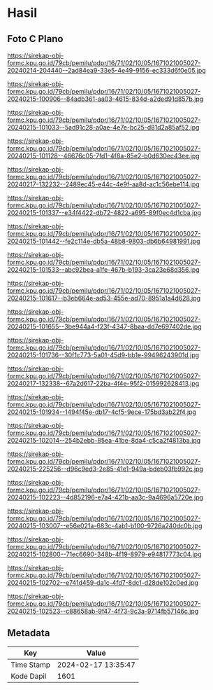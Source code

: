 # Hasil

## Foto C Plano

https://sirekap-obj-formc.kpu.go.id/79cb/pemilu/pdpr/16/71/02/10/05/1671021005027-20240214-204440--2ad84ea9-33e5-4e49-9156-ec333d6f0e05.jpg

https://sirekap-obj-formc.kpu.go.id/79cb/pemilu/pdpr/16/71/02/10/05/1671021005027-20240215-100906--84adb361-aa03-4615-834d-a2ded91d857b.jpg

https://sirekap-obj-formc.kpu.go.id/79cb/pemilu/pdpr/16/71/02/10/05/1671021005027-20240215-101033--5ad91c28-a0ae-4e7e-bc25-d81d2a85af52.jpg

https://sirekap-obj-formc.kpu.go.id/79cb/pemilu/pdpr/16/71/02/10/05/1671021005027-20240215-101128--46676c05-7fd1-4f8a-85e2-b0d630ec43ee.jpg

https://sirekap-obj-formc.kpu.go.id/79cb/pemilu/pdpr/16/71/02/10/05/1671021005027-20240217-132232--2489ec45-e44c-4e9f-aa8d-ac1c56ebe114.jpg

https://sirekap-obj-formc.kpu.go.id/79cb/pemilu/pdpr/16/71/02/10/05/1671021005027-20240215-101337--e34f4422-db72-4822-a695-89f0ec4d1cba.jpg

https://sirekap-obj-formc.kpu.go.id/79cb/pemilu/pdpr/16/71/02/10/05/1671021005027-20240215-101442--fe2c114e-db5a-48b8-9803-db6b64981991.jpg

https://sirekap-obj-formc.kpu.go.id/79cb/pemilu/pdpr/16/71/02/10/05/1671021005027-20240215-101533--abc92bea-a1fe-467b-b193-3ca23e68d356.jpg

https://sirekap-obj-formc.kpu.go.id/79cb/pemilu/pdpr/16/71/02/10/05/1671021005027-20240215-101617--b3eb664e-ad53-455e-ad70-8951a1a4d628.jpg

https://sirekap-obj-formc.kpu.go.id/79cb/pemilu/pdpr/16/71/02/10/05/1671021005027-20240215-101655--3be944a4-f23f-4347-8baa-dd7e697402de.jpg

https://sirekap-obj-formc.kpu.go.id/79cb/pemilu/pdpr/16/71/02/10/05/1671021005027-20240215-101736--30f1c773-5a01-45d9-bb1e-99496243901d.jpg

https://sirekap-obj-formc.kpu.go.id/79cb/pemilu/pdpr/16/71/02/10/05/1671021005027-20240217-132338--67a2d617-22ba-4f4e-95f2-015992628413.jpg

https://sirekap-obj-formc.kpu.go.id/79cb/pemilu/pdpr/16/71/02/10/05/1671021005027-20240215-101934--1494f45e-db17-4cf5-9ece-175bd3ab22f4.jpg

https://sirekap-obj-formc.kpu.go.id/79cb/pemilu/pdpr/16/71/02/10/05/1671021005027-20240215-102014--254b2ebb-85ea-41be-8da4-c5ca2f4813ba.jpg

https://sirekap-obj-formc.kpu.go.id/79cb/pemilu/pdpr/16/71/02/10/05/1671021005027-20240215-225256--d96c9ed3-2e85-41e1-949a-bdeb03fb992c.jpg

https://sirekap-obj-formc.kpu.go.id/79cb/pemilu/pdpr/16/71/02/10/05/1671021005027-20240215-102223--4d852196-e7a4-421b-aa3c-9a4696a5720e.jpg

https://sirekap-obj-formc.kpu.go.id/79cb/pemilu/pdpr/16/71/02/10/05/1671021005027-20240215-103007--e56e021a-683c-4ab1-b100-9726a240dc0b.jpg

https://sirekap-obj-formc.kpu.go.id/79cb/pemilu/pdpr/16/71/02/10/05/1671021005027-20240215-102800--71ec6690-348b-4f19-8979-e94817773c04.jpg

https://sirekap-obj-formc.kpu.go.id/79cb/pemilu/pdpr/16/71/02/10/05/1671021005027-20240215-102702--e741d459-da1c-4fd7-8dc1-d28de102c0ed.jpg

https://sirekap-obj-formc.kpu.go.id/79cb/pemilu/pdpr/16/71/02/10/05/1671021005027-20240215-102523--c88658ab-9f47-4f73-9c3a-9714fb57146c.jpg


## Metadata

| Key        | Value               |
| ---------- | ------------------- |
| Time Stamp | 2024-02-17 13:35:47 |
| Kode Dapil | 1601                |



